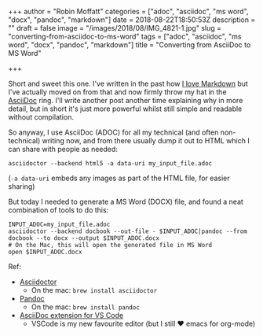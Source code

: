 +++
author = "Robin Moffatt"
categories = ["adoc", "asciidoc", "ms word", "docx", "pandoc", "markdown"]
date = 2018-08-22T18:50:53Z
description = ""
draft = false
image = "/images/2018/08/IMG_4821-1.jpg"
slug = "converting-from-asciidoc-to-ms-word"
tags = ["adoc", "asciidoc", "ms word", "docx", "pandoc", "markdown"]
title = "Converting from AsciiDoc to MS Word"

+++

Short and sweet this one. I've written in the past how [I love Markdown](https://rmoff.net/2017/09/12/what-is-markdown-and-why-is-it-awesome/) but I've actually moved on from that and now firmly throw my hat in the [AsciiDoc](http://www.methods.co.nz/asciidoc/) ring. I'll write another post another time explaining why in more detail, but in short it's just more powerful whilst still simple and readable without compilation. 

So anyway, I use AsciiDoc (ADOC) for all my technical (and often non-technical) writing now, and from there usually dump it out to HTML which I can share with people as needed: 

```
asciidoctor --backend html5 -a data-uri my_input_file.adoc
```

(`-a data-uri` embeds any images as part of the HTML file, for easier sharing)

But today I needed to generate a MS Word (DOCX) file, and found a neat combination of tools to do this: 

```
INPUT_ADOC=my_input_file.adoc
asciidoctor --backend docbook --out-file - $INPUT_ADOC|pandoc --from docbook --to docx --output $INPUT_ADOC.docx
# On the Mac, this will open the generated file in MS Word
open $INPUT_ADOC.docx
```

Ref: 

* [Asciidoctor](https://asciidoctor.org/)
  * On the mac: `brew install asciidoctor`
* [Pandoc](https://pandoc.org/)
  * On the mac: `brew install pandoc`
* [AsciiDoc extension for VS Code](https://marketplace.visualstudio.com/items?itemName=joaompinto.asciidoctor-vscode)
  * VSCode is my new favourite editor (but I still ❤️ emacs for org-mode)